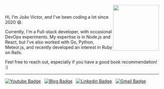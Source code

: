 <img src="https://media.tenor.com/NyiTKzjGE_QAAAAM/back-to.gif" align="right" width=150 /><br>

Hi, I'm João Victor, and I've been coding a lot since 2020 😄.

Currently, I'm a Full-stack developer, with occasional DevOps experiments. My expertise is in Node.js and React, but I've also worked with Go, Python, Meteor.js, and recently developed an interest in Ruby on Rails.

Feel free to reach out, especially if you have a good book recommendation! :)

<hr>

[![Youtube Badge](https://img.shields.io/badge/YOUTUBE-%23DC322F.svg?&style=for-the-badge&logo=youtube&logoColor=white)](https://youtube.com/@jvnsdev) &nbsp;
[![Blog Badge](https://img.shields.io/badge/BLOG-%23FDF5E6.svg?&style=for-the-badge)](https://blog.joaovictornsv.dev) &nbsp;
[![Linkedin Badge](https://img.shields.io/badge/linkedin%20-%230077B5.svg?&style=for-the-badge&logo=linkedin&logoColor=white)](https://www.linkedin.com/in/joaovictornsv/) &nbsp;
[![Gmail Badge](https://img.shields.io/badge/Gmail-FFFFFF.svg?&style=for-the-badge&logo=gmail&logoColor=23DC322F)](mailto:joaovictornsv@gmail.com) &nbsp;
